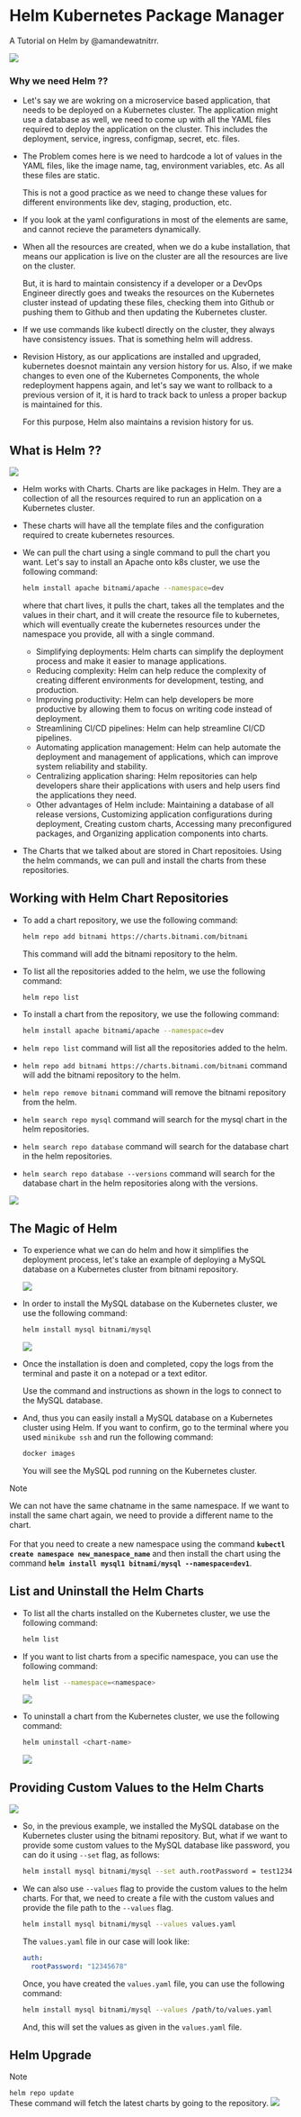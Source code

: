 # Helm Kubernetes Package Manager

A Tutorial on Helm by @amandewatnitrr.

![](./imgs/ff1xjsnvdlnfinirlwb-0p42tlo.png)

### Why we need Helm ??

- Let's say we are wokring on a microservice based application, that needs to be deployed on a Kubernetes cluster. The application might use a database as well, we need to come up with all the YAML files required to deploy the application on the cluster. This includes the deployment, service, ingress, configmap, secret, etc. files.

- The Problem comes here is we need to hardcode a lot of values in the YAML files, like the image name, tag, environment variables, etc. As all these files are static.

  This is not a good practice as we need to change these values for different environments like dev, staging, production, etc.

- If you look at the yaml configurations in most of the elements are same, and cannot recieve the parameters dynamically.

- When all the resources are created, when we do a kube installation, that means our application is live on the cluster are all the resources are live on the cluster.

  But, it is hard to maintain consistency if a developer or a DevOps Engineer directly goes and tweaks the resources on the Kubernetes cluster instead of updating these files, checking them into Github or pushing them to Github and then updating the Kubernetes cluster.

- If we use commands like kubectl directly on the cluster, they always have consistency issues. That is something helm will address.

- Revision History, as our applications are installed and upgraded, kubernetes doesnot maintain any version history for us. Also, if we make changes to even one of the Kubernetes Components, the whole redeployment happens again, and let's say we want to rollback to a previous version of it, it is hard to track back to unless a proper backup is maintained for this.

  For this purpose, Helm also maintains a revision history for us.

## What is Helm ??

![](./imgs/670d1ae23c7f883635b3ba90_mogenius_hero_helm-for-kubernetes.jpg)

- Helm works with Charts. Charts are like packages in Helm. They are a collection of all the resources required to run an application on a Kubernetes cluster.

- These charts will have all the template files and the configuration required to create kubernetes resources.

- We can pull the chart using a single command to pull the chart you want. Let's say to install an Apache onto k8s cluster, we use the following command:

  ```bash
  helm install apache bitnami/apache --namespace=dev
  ```
  
  where that chart lives, it pulls the chart, takes all the templates and the values in their chart, and it will create the resource file to kubernetes, which will eventually create the kubernetes resources under the namespace you provide, all with a single command.

  - Simplifying deployments: Helm charts can simplify the deployment process and make it easier to manage applications.
  - Reducing complexity: Helm can help reduce the complexity of creating different environments for development, testing, and production.
  - Improving productivity: Helm can help developers be more productive by allowing them to focus on writing code instead of deployment.
  - Streamlining CI/CD pipelines: Helm can help streamline CI/CD pipelines.
  - Automating application management: Helm can help automate the deployment and management of applications, which can improve system reliability and stability.
  - Centralizing application sharing: Helm repositories can help developers share their applications with users and help users find the applications they need.
  - Other advantages of Helm include: Maintaining a database of all release versions, Customizing application configurations during deployment, Creating custom charts, Accessing many preconfigured packages, and Organizing application components into charts.

- The Charts that we talked about are stored in Chart repositoies. Using the helm commands, we can pull and install the charts from these repositories.

## Working with Helm Chart Repositories

- To add a chart repository, we use the following command:

  ```bash
  helm repo add bitnami https://charts.bitnami.com/bitnami
  ```

  This command will add the bitnami repository to the helm.

- To list all the repositories added to the helm, we use the following command:

  ```bash
  helm repo list
  ```

- To install a chart from the repository, we use the following command:

  ```bash
  helm install apache bitnami/apache --namespace=dev
  ```

- `helm repo list` command will list all the repositories added to the helm.
- `helm repo add bitnami https://charts.bitnami.com/bitnami` command will add the bitnami repository to the helm.
- `helm repo remove bitnami` command will remove the bitnami repository from the helm.
- `helm search repo mysql` command will search for the mysql chart in the helm repositories.
- `helm search repo database` command will search for the database chart in the helm repositories.
- `helm search repo database --versions` command will search for the database chart in the helm repositories along with the versions.

![](./imgs/demo.gif)

## The Magic of Helm

- To experience what we can do helm and how it simplifies the deployment process, let's take an example of deploying a MySQL database on a Kubernetes cluster from bitnami repository.

  ![](./imgs/demo1.gif)

- In order to install the MySQL database on the Kubernetes cluster, we use the following command:

  ```bash
  helm install mysql bitnami/mysql
  ```
  
  ![](./imgs/demo2.gif)

- Once the installation is doen and completed, copy the logs from the terminal and paste it on a notepad or a text editor.

  Use the command and instructions as shown in the logs to connect to the MySQL database.

- And, thus you can easily install a MySQL database on a Kubernetes cluster using Helm. If you want to confirm, go to the terminal where you used `minikube ssh` and run the following command:

  ```bash
  docker images
  ```

  You will see the MySQL pod running on the Kubernetes cluster.

>[!NOTE]
>We can not have the same chatname in the same namespace. If we want to install the same chart again, we need to provide a different name to the chart. <br><br>For that you need to create a new namespace using the command <b>`kubectl create namespace new_manespace_name`</b> and then install the chart using the command <b>`helm install mysql1 bitnami/mysql --namespace=dev1`</b>.

## List and Uninstall the Helm Charts

- To list all the charts installed on the Kubernetes cluster, we use the following command:

  ```bash
  helm list
  ```

- If you want to list charts from a specific namespace, you can use the following command:

  ```bash
  helm list --namespace=<namespace>
  ```

  ![](./imgs/demo3.gif)

- To uninstall a chart from the Kubernetes cluster, we use the following command:

  ```bash
  helm uninstall <chart-name>
  ```

  ![](./imgs/demo4.gif)

## Providing Custom Values to the Helm Charts

![](./imgs/demo5.gif)

- So, in the previous example, we installed the MySQL database on the Kubernetes cluster using the bitnami repository. But, what if we want to provide some custom values to the MySQL database like password, you can do it using `--set` flag, as follows:

  ```bash
  helm install mysql bitnami/mysql --set auth.rootPassword = test1234
  ```

- We can also use `--values` flag to provide the custom values to the helm charts. For that, we need to create a file with the custom values and provide the file path to the `--values` flag.

  ```bash
  helm install mysql bitnami/mysql --values values.yaml
  ```

  The `values.yaml` file in our case will look like:

  ```yaml
  auth:
    rootPassword: "12345678"
  ```

  Once, you have created the `values.yaml` file, you can use the following command:

  ```bash
  helm install mysql bitnami/mysql --values /path/to/values.yaml
  ```

  And, this will set the values as given in the `values.yaml` file.

## Helm Upgrade

> [!NOTE]
> `helm repo update` <br>
> These command will fetch the latest charts by going to the repository.
> ![](./imgs/Screenshot%202025-01-23%20at%202.47.59 AM.png)
